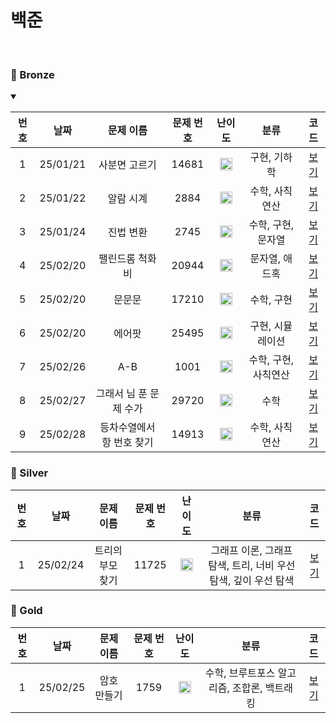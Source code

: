 백준 
==============================
<br>

### 🥉 Bronze
<details open>
<summary></summary>

| 번호 |    날짜    |     문제 이름     | 문제 번호 |                                 난이도                                 |      분류      |                    코드                    |  
|:--:|:--------:|:-------------:|:-----:|:-------------------------------------------------------------------:|:------------:|:----------------------------------------:|
| 1  | 25/01/21 |    사분면 고르기    | 14681 | <img src="https://static.solved.ac/tier_small/1.svg" width="20px"/> |   구현, 기하학    |       [보기](./Bronze/사분면%20고르기.cpp)       |  |
| 2  | 25/01/22 |     알람 시계     | 2884  | <img src="https://static.solved.ac/tier_small/3.svg" width="20px"/> |   수학, 사칙연산   |        [보기](./Bronze/알람%20시계.cpp)        |  |
| 3  | 25/01/24 |     진법 변환     | 2745  | <img src="https://static.solved.ac/tier_small/4.svg" width="20px"/> | 수학, 구현, 문자열  |        [보기](./Bronze/진법%20변환.cpp)        |  |
| 4  | 25/02/20 |   팰린드롬 척화비    | 20944 | <img src="https://static.solved.ac/tier_small/3.svg" width="20px"/> |   문자열, 애드혹   |      [보기](./Bronze/팰린드롬%20척화비.cpp)       |  |
| 5  | 25/02/20 |      문문문      | 17210 | <img src="https://static.solved.ac/tier_small/3.svg" width="20px"/> |    수학, 구현    |          [보기](./Bronze/문문문.cpp)          |  |
| 6  | 25/02/20 |      에어팟      | 25495 | <img src="https://static.solved.ac/tier_small/4.svg" width="20px"/> |  구현, 시뮬레이션   |          [보기](./Bronze/에어팟.cpp)          |  |
| 7  | 25/02/26 |      A-B      | 1001  | <img src="https://static.solved.ac/tier_small/1.svg" width="20px"/> | 수학, 구현, 사칙연산 |          [보기](./Bronze/A-B.cpp)          |  |
| 8  | 25/02/27 | 그래서 님 푼 문제 수가 | 29720 | <img src="https://static.solved.ac/tier_small/3.svg" width="20px"/> |      수학      | [보기](./Bronze/그래서%20님%20푼%20문제%20수가.cpp) |  |
| 9  | 25/02/28 | 등차수열에서 항 번호 찾기 | 14913 | <img src="https://static.solved.ac/tier_small/3.svg" width="20px"/> |   수학, 사칙연산   | [보기](./Bronze/등차수열에서%20항%20번호%20찾기.cpp)  |  |

</details>

### 🥈 Silver

| 번호 |    날짜    |   문제 이름   | 문제 번호 |                                 난이도                                 |                   분류                   |               코드               |  
|:--:|:--------:|:---------:|:-----:|:-------------------------------------------------------------------:|:--------------------------------------:|:------------------------------:|
| 1  | 25/02/24 | 트리의 부모 찾기 | 11725 | <img src="https://static.solved.ac/tier_small/9.svg" width="20px"/> | 그래프 이론, 그래프 탐색, 트리, 너비 우선 탐색, 깊이 우선 탐색 | [보기](./Silver/트리의%20부모%20찾기.c) |  |


### 🥇 Gold

| 번호  |    날짜    | 문제 이름  | 문제 번호 |                                 난이도                                  |            분류             |           코드            |  
|:---:|:--------:|:------:|:-----:|:--------------------------------------------------------------------:|:-------------------------:|:-----------------------:|
| 1  | 25/02/25 | 암호 만들기 | 1759  | <img src="https://static.solved.ac/tier_small/11.svg" width="20px"/> | 수학, 브루트포스 알고리즘, 조합론, 백트래킹 | [보기](./Gold/암호%20만들기.c) |  |


[Bronze5]: https://static.solved.ac/tier_small/1.svg
[Bronze4]: https://static.solved.ac/tier_small/2.svg
[Bronze3]: https://static.solved.ac/tier_small/3.svg
[Bronze2]: https://static.solved.ac/tier_small/4.svg
[Bronze1]: https://static.solved.ac/tier_small/5.svg
[Silver5]: https://static.solved.ac/tier_small/6.svg
[Silver4]: https://static.solved.ac/tier_small/7.svg
[Silver3]: https://static.solved.ac/tier_small/8.svg
[Silver2]: https://static.solved.ac/tier_small/9.svg
[Silver1]: https://static.solved.ac/tier_small/10.svg
[Gold5]: https://static.solved.ac/tier_small/11.svg
[Gold4]: https://static.solved.ac/tier_small/12.svg
[Gold3]: https://static.solved.ac/tier_small/13.svg
[Gold2]: https://static.solved.ac/tier_small/14.svg
[Gold1]: https://static.solved.ac/tier_small/15.svg